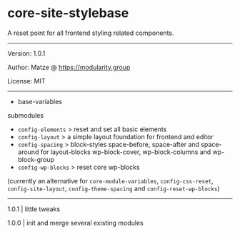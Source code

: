 # core-site-stylebase

A reset point for all frontend styling related components.

---

Version: 1.0.1

Author: Matze @ https://modularity.group

License: MIT

---

- base-variables

submodules

- `config-elements` > reset and set all basic elements
- `config-layout` > a simple layout foundation for frontend and editor
- `config-spacing` > block-styles space-before, space-after and space-around for layout-blocks wp-block-cover, wp-block-columns and wp-block-group
- `config-wp-blocks` > reset core wp-blocks

(currently an alternative for `core-module-variables`, `config-css-reset`, `config-site-layout`, `config-theme-spacing` and `config-reset-wp-blocks`)

---

1.0.1 | little tweaks

1.0.0 | init and merge several existing modules
